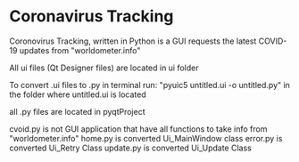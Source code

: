 # Coronavirus Tracking
 Coronovirus Tracking, written in Python is a GUI requests the latest COVID-19 updates from "worldometer.info"

All ui files (Qt Designer files) are located in ui folder

To convert .ui files to .py in terminal run: "pyuic5 untitled.ui -o untitled.py" in the folder where untitled.ui is located

all .py files are located in pyqtProject

cvoid.py is not GUI application that have all functions to take info from "worldometer.info"
home.py is converted Ui_MainWindow class
error.py is converted Ui_Retry Class
update.py is converted Ui_Update Class
